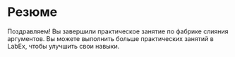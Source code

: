 # Резюме

Поздравляем! Вы завершили практическое занятие по фабрике слияния аргументов. Вы можете выполнить больше практических занятий в LabEx, чтобы улучшить свои навыки.
